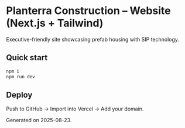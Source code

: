 
# Planterra Construction – Website (Next.js + Tailwind)

Executive-friendly site showcasing prefab housing with SIP technology.

## Quick start
```bash
npm i
npm run dev
```

## Deploy
Push to GitHub → Import into Vercel → Add your domain.

Generated on 2025-08-23.
